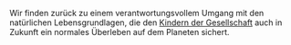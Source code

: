 Wir finden zurück zu einem verantwortungsvollem Umgang mit den
natürlichen Lebensgrundlagen, die den [Kindern der
Gesellschaft](/wiki/Kinder_der_Gesellschaft "wikilink") auch in Zukunft ein
normales Überleben auf dem Planeten sichert.
